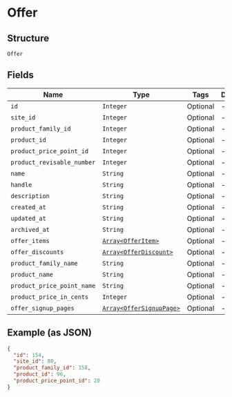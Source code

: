 
# Offer

## Structure

`Offer`

## Fields

| Name | Type | Tags | Description |
|  --- | --- | --- | --- |
| `id` | `Integer` | Optional | - |
| `site_id` | `Integer` | Optional | - |
| `product_family_id` | `Integer` | Optional | - |
| `product_id` | `Integer` | Optional | - |
| `product_price_point_id` | `Integer` | Optional | - |
| `product_revisable_number` | `Integer` | Optional | - |
| `name` | `String` | Optional | - |
| `handle` | `String` | Optional | - |
| `description` | `String` | Optional | - |
| `created_at` | `String` | Optional | - |
| `updated_at` | `String` | Optional | - |
| `archived_at` | `String` | Optional | - |
| `offer_items` | [`Array<OfferItem>`](../../doc/models/offer-item.md) | Optional | - |
| `offer_discounts` | [`Array<OfferDiscount>`](../../doc/models/offer-discount.md) | Optional | - |
| `product_family_name` | `String` | Optional | - |
| `product_name` | `String` | Optional | - |
| `product_price_point_name` | `String` | Optional | - |
| `product_price_in_cents` | `Integer` | Optional | - |
| `offer_signup_pages` | [`Array<OfferSignupPage>`](../../doc/models/offer-signup-page.md) | Optional | - |

## Example (as JSON)

```json
{
  "id": 154,
  "site_id": 80,
  "product_family_id": 158,
  "product_id": 96,
  "product_price_point_id": 20
}
```


